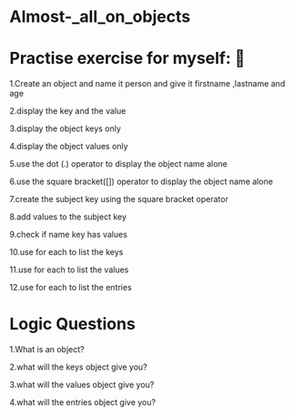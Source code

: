 # Almost-_all_on_objects
Practise exercise for myself: 🫣
=============================================================================
1.Create an object and name it person and give it firstname ,lastname and age

2.display the key and the value

3.display the object keys only

4.display the object values only

5.use the dot (.) operator to display the object name alone

6.use the square bracket([]) operator to display the object name alone

7.create the subject key using the square bracket operator

8.add values to the subject key

9.check if name key has values

10.use for each to list the keys 

11.use for each to list the values 

12.use for each to list the entries

Logic Questions
=====================================================
1.What is an object?

2.what will the keys object give you?

3.what will the values object give you?

4.what will the entries object give you?

